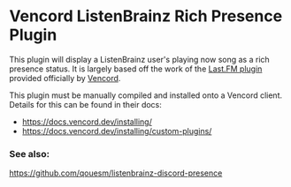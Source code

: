 # Vencord ListenBrainz Rich Presence Plugin

This plugin will display a ListenBrainz user's playing now song as a rich presence status.
It is largely based off the work of the [Last.FM plugin](https://github.com/Vendicated/Vencord/blob/main/src/plugins/lastfm/index.tsx) provided officially by [Vencord](https://vencord.dev/).

This plugin must be manually compiled and installed onto a Vencord client.
Details for this can be found in their docs:
- https://docs.vencord.dev/installing/
- https://docs.vencord.dev/installing/custom-plugins/

### See also:
https://github.com/qouesm/listenbrainz-discord-presence

